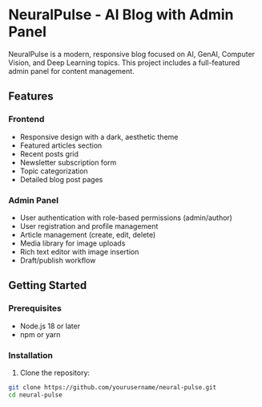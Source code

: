 # NeuralPulse - AI Blog with Admin Panel

NeuralPulse is a modern, responsive blog focused on AI, GenAI, Computer Vision, and Deep Learning topics. This project includes a full-featured admin panel for content management.

## Features

### Frontend
- Responsive design with a dark, aesthetic theme
- Featured articles section
- Recent posts grid
- Newsletter subscription form
- Topic categorization
- Detailed blog post pages

### Admin Panel
- User authentication with role-based permissions (admin/author)
- User registration and profile management
- Article management (create, edit, delete)
- Media library for image uploads
- Rich text editor with image insertion
- Draft/publish workflow

## Getting Started

### Prerequisites

- Node.js 18 or later
- npm or yarn

### Installation

1. Clone the repository:
```bash
git clone https://github.com/yourusername/neural-pulse.git
cd neural-pulse

